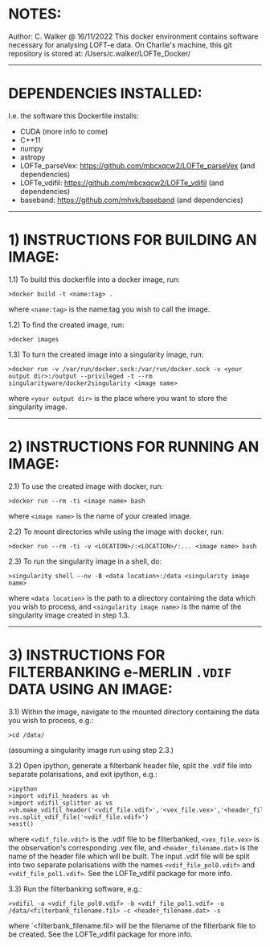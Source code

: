 # NOTES:
Author: C. Walker @ 16/11/2022
This docker environment contains software necessary for analysing LOFT-e data.
On Charlie's machine, this git repository is stored at: /Users/c.walker/LOFTe_Docker/

---

# DEPENDENCIES INSTALLED:
I.e. the software this Dockerfile installs:

- CUDA (more info to come)
- C++11
- numpy
- astropy
- LOFTe_parseVex: https://github.com/mbcxqcw2/LOFTe_parseVex (and dependencies)
- LOFTe_vdifil: https://github.com/mbcxqcw2/LOFTe_vdifil (and dependencies)
- baseband: https://github.com/mhvk/baseband (and dependencies)

---

# 1) INSTRUCTIONS FOR BUILDING AN IMAGE:

1.1) To build this dockerfile into a docker image, run: 

```
>docker build -t <name:tag> .
```

where `<name:tag>` is the name:tag you wish to call the image.

1.2) To find the created image, run:

```
>docker images

```

1.3) To turn the created image into a singularity image, run: 

```
>docker run -v /var/run/docker.sock:/var/run/docker.sock -v <your output dir>:/output --privileged -t --rm singularityware/docker2singularity <image name>
```

where `<your output dir>` is the place where you want to store the singularity image.

---

# 2) INSTRUCTIONS FOR RUNNING AN IMAGE:


2.1) To use the created image with docker, run: 

```
>docker run --rm -ti <image name> bash
```

where `<image name>` is the name of your created image.

2.2) To mount directories while using the image with docker, run: 

```
>docker run --rm -ti -v <LOCATION>/:<LOCATION>/:... <image name> bash
```

2.3) To run the singularity image in a shell, do:

```
>singularity shell --nv -B <data location>:/data <singularity image name>
```

where `<data location>` is the path to a directory containing the data which you wish to process, and `<singularity image name>` is the name of the singularity image created in step 1.3.

---

# 3) INSTRUCTIONS FOR FILTERBANKING e-MERLIN `.VDIF` DATA USING AN IMAGE:

3.1) Within the image, navigate to the mounted directory containing the data you wish to process, e.g.:

```
>cd /data/
```
(assuming a singularity image run using step 2.3.)

3.2) Open ipython, generate a filterbank header file, split the .vdif file into separate polarisations, and exit ipython, e.g.:

```
>ipython
>import vdifil_headers as vh
>import vdifil_splitter as vs
>vh.make_vdifil_header('<vdif_file.vdif>','<vex_file.vex>','<header_filename.dat>')
>vs.split_vdif_file('<vdif_file.vdif>')
>exit()
```
where `<vdif_file.vdif>` is the .vdif file to be filterbanked, `<vex_file.vex>` is the observation's corresponding .vex file, and `<header_filename.dat>` is the name of the header file which will be built. The input .vdif file will be split into two separate polarisations with the names `<vdif_file_pol0.vdif>` and `<vdif_file_pol1.vdif>`. See the LOFTe_vdifil package for more info.

3.3) Run the filterbanking software, e.g.:

```
>vdifil -a <vdif_file_pol0.vdif> -b <vdif_file_pol1.vdif> -o /data/<filterbank_filename.fil> -c <header_filename.dat> -s 
```
where `<filterbank_filename.fil> will be the filename of the filterbank file to be created. See the LOFTe_vdifil package for more info.
